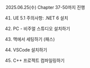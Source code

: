 2025.06.25(수) Chapter 37-50까지 진행

41. UE 5.1 주의사항: .NET 6 설치

42. PC - 비주얼 스튜디오 설치하기

43. 맥에서 세팅하기 (패스)

44. VSCode 설치하기

45. C++ 프로젝트 컴파일링하기
